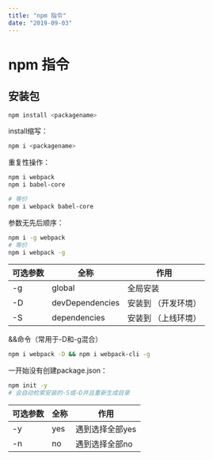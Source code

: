 ```yaml
---
title: "npm 指令"
date: "2019-09-03"
---
```


# npm 指令

## 安装包

```bash
npm install <packagename>
```

install缩写：

```bash
npm i <packagename>
```

重复性操作：

```bash
npm i webpack
npm i babel-core

# 等价
npm i webpack babel-core
```

参数无先后顺序：

```bash
npm i -g webpack
# 等价
npm i webpack -g
```

| 可选参数 | 全称            | 作用                 |
| -------- | --------------- | -------------------- |
| -g       | global          | 全局安装             |
| -D       | devDependencies | 安装到  （开发环境） |
| -S       | dependencies    | 安装到  （上线环境） |

&&命令（常用于-D和-g混合）

```bash
npm i webpack -D && npm i webpack-cli -g
```

一开始没有创建package.json：

```bash
npm init -y
# 会自动检索安装的-S或—D并且重新生成目录
```

| 可选参数 | 全称 | 作用            |
| -------- | ---- | --------------- |
| -y       | yes  | 遇到选择全部yes |
| -n       | no   | 遇到选择全部no  |

